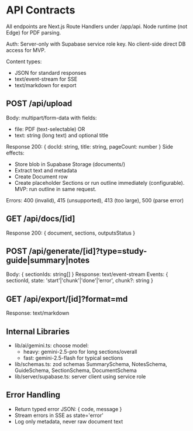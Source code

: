 # API Contracts

All endpoints are Next.js Route Handlers under /app/api. Node runtime (not Edge) for PDF parsing.

Auth: Server-only with Supabase service role key. No client-side direct DB access for MVP.

Content types:
- JSON for standard responses
- text/event-stream for SSE
- text/markdown for export

## POST /api/upload
Body: multipart/form-data with fields:
- file: PDF (text-selectable) OR
- text: string (long text) and optional title

Response 200: { docId: string, title: string, pageCount: number }
Side effects:
- Store blob in Supabase Storage (documents/)
- Extract text and metadata
- Create Document row
- Create placeholder Sections or run outline immediately (configurable). MVP: run outline in same request.

Errors: 400 (invalid), 415 (unsupported), 413 (too large), 500 (parse error)

## GET /api/docs/[id]
Response 200: { document, sections, outputsStatus }

## POST /api/generate/[id]?type=study-guide|summary|notes
Body: { sectionIds: string[] }
Response: text/event-stream
Events: { sectionId, state: 'start'|'chunk'|'done'|'error', chunk?: string }

## GET /api/export/[id]?format=md
Response: text/markdown

## Internal Libraries
- lib/ai/gemini.ts: choose model:
  - heavy: gemini-2.5-pro for long sections/overall
  - fast: gemini-2.5-flash for typical sections
- lib/schemas.ts: zod schemas SummarySchema, NotesSchema, GuideSchema, SectionSchema, DocumentSchema
- lib/server/supabase.ts: server client using service role

## Error Handling
- Return typed error JSON: { code, message }
- Stream errors in SSE as state='error'
- Log only metadata, never raw document text

